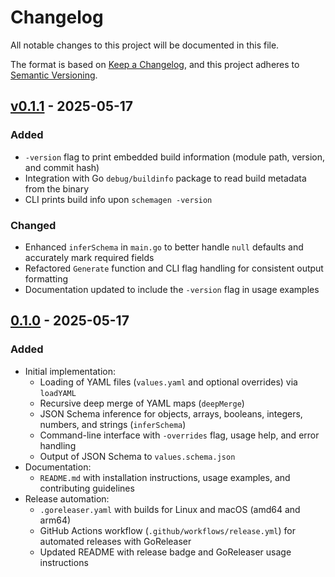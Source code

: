 # Changelog

All notable changes to this project will be documented in this file.

The format is based on [Keep a Changelog](https://keepachangelog.com/en/1.1.0/),
and this project adheres to [Semantic Versioning](https://semver.org/).

## [v0.1.1] - 2025-05-17

### Added

- `-version` flag to print embedded build information (module path, version, and commit hash)
- Integration with Go `debug/buildinfo` package to read build metadata from the binary
- CLI prints build info upon `schemagen -version`

### Changed

- Enhanced `inferSchema` in `main.go` to better handle `null` defaults and accurately mark required fields
- Refactored `Generate` function and CLI flag handling for consistent output formatting
- Documentation updated to include the `-version` flag in usage examples

## [0.1.0] - 2025-05-17

### Added
- Initial implementation:
  - Loading of YAML files (`values.yaml` and optional overrides) via `loadYAML`
  - Recursive deep merge of YAML maps (`deepMerge`)
  - JSON Schema inference for objects, arrays, booleans, integers, numbers, and strings (`inferSchema`)
  - Command-line interface with `-overrides` flag, usage help, and error handling
  - Output of JSON Schema to `values.schema.json`
- Documentation:
  - `README.md` with installation instructions, usage examples, and contributing guidelines
- Release automation:
  - `.goreleaser.yaml` with builds for Linux and macOS (amd64 and arm64)
  - GitHub Actions workflow (`.github/workflows/release.yml`) for automated releases with GoReleaser
  - Updated README with release badge and GoReleaser usage instructions

[v0.1.1]: https://github.com/mkm29/schemagen/releases/tag/v0.1.1
[0.1.0]: https://github.com/mkm29/schemagen/releases/tag/v0.1.0